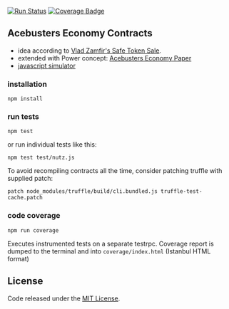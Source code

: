 [![Run Status](https://api.shippable.com/projects/58edf58cbe95a307002d2864/badge?branch=master)](https://app.shippable.com/github/acebusters/economy)
[![Coverage Badge](https://api.shippable.com/projects/58edf58cbe95a307002d2864/coverageBadge?branch=master)](https://app.shippable.com/github/acebusters/economy)

## Acebusters Economy Contracts

- idea according to [Vlad Zamfir's Safe Token Sale](https://medium.com/@Vlad_Zamfir/a-safe-token-sale-mechanism-8d73c430ddd1).
- extended with Power concept: [Acebusters Economy Paper](http://www.acebusters.com/files/The%20Acebusters%20Economy.pdf)
- [javascript simulator](http://acebusters.com/economy.html)

### installation

```
npm install
```

### run tests

```
npm test
```

or run individual tests like this:

```
npm test test/nutz.js
```

To avoid recompiling contracts all the time, consider patching truffle with supplied patch:
```
patch node_modules/truffle/build/cli.bundled.js truffle-test-cache.patch
```

### code coverage

```
npm run coverage
```

Executes instrumented tests on a separate testrpc. Coverage report is dumped to the terminal and into `coverage/index.html` (Istanbul HTML format)

## License
Code released under the [MIT License](https://github.com/acebusters/economy/blob/master/LICENSE).
